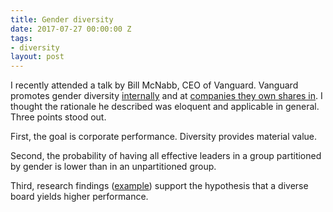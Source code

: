 ```yaml
---
title: Gender diversity
date: 2017-07-27 00:00:00 Z
tags:
- diversity
layout: post
---
```


I recently attended a talk by Bill McNabb, CEO of Vanguard. Vanguard promotes gender diversity [internally](http://www.vanguard.com/pdf/hrdiv.pdf) and at [companies they own shares in](https://www.ft.com/content/2b915d48-1f81-11e7-a454-ab04428977f9). I thought the rationale he described was eloquent and applicable in general. Three points stood out.

First, the goal is corporate performance. Diversity provides material value.

Second, the probability of having all effective leaders in a group partitioned by gender is lower than in an unpartitioned group.

Third, research findings ([example](http://www.mckinsey.com/business-functions/organization/our-insights/gender-diversity-a-corporate-performance-driver)) support the hypothesis that a diverse board yields higher performance.

